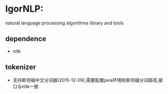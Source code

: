 # IgorNLP:
natural language processing algorithms library and tools

## dependence
- nltk

## tokenizer
- 支持斯坦福中文分词器(2015-12-09),需要配置java环境和斯坦福分词路径,接口与nltk一致

    